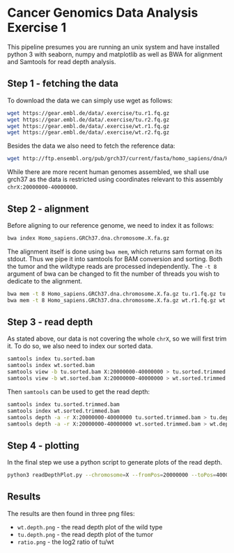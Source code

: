 # Cancer Genomics Data Analysis Exercise 1
This pipeline presumes you are running an unix system and have installed python 3 with seaborn, numpy and matplotlib as well as BWA for alignment and Samtools for read depth analysis.

## Step 1 - fetching the data
To download the data we can simply use wget as follows:
```sh
wget https://gear.embl.de/data/.exercise/tu.r1.fq.gz
wget https://gear.embl.de/data/.exercise/tu.r2.fq.gz
wget https://gear.embl.de/data/.exercise/wt.r1.fq.gz
wget https://gear.embl.de/data/.exercise/wt.r2.fq.gz
```

Besides the data we also need to fetch the reference data:
```sh
wget http://ftp.ensembl.org/pub/grch37/current/fasta/homo_sapiens/dna/Homo_sapiens.GRCh37.dna.chromosome.X.fa.gz
```
While there are more recent human genomes assembled, we shall use grch37 as the data is restricted using coordinates relevant to this assembly `chrX:20000000-40000000`.

## Step 2 - alignment
Before aligning to our reference genome, we need to index it as follows:
```sh
bwa index Homo_sapiens.GRCh37.dna.chromosome.X.fa.gz
```

The alignment itself is done using `bwa mem`, which returns sam format on its stdout. Thus we pipe it into samtools for BAM conversion and sorting. Both the tumor and the wildtype reads are processed independently. The `-t 8` argument of bwa can be changed to fit the number of threads you wish to dedicate to the alignment.
```sh
bwa mem -t 8 Homo_sapiens.GRCh37.dna.chromosome.X.fa.gz tu.r1.fq.gz tu.r2.fq.gz | samtools view -O BAM - | samtools sort -T tu_temp -O bam -o tu.sorted.bam -
bwa mem -t 8 Homo_sapiens.GRCh37.dna.chromosome.X.fa.gz wt.r1.fq.gz wt.r2.fq.gz | samtools view -O BAM - | samtools sort -T wt_temp -O bam -o wt.sorted.bam -
```

## Step 3 - read depth
As stated above, our data is not covering the whole `chrX`, so we will first trim it. To do so, we also need to index our sorted data.
```sh
samtools index tu.sorted.bam
samtools index wt.sorted.bam
samtools view -b tu.sorted.bam X:20000000-40000000 > tu.sorted.trimmed.bam
samtools view -b wt.sorted.bam X:20000000-40000000 > wt.sorted.trimmed.bam
```

Then `samtools` can be used to get the read depth:
```sh
samtools index tu.sorted.trimmed.bam
samtools index wt.sorted.trimmed.bam
samtools depth -a -r X:20000000-40000000 tu.sorted.trimmed.bam > tu.depth
samtools depth -a -r X:20000000-40000000 wt.sorted.trimmed.bam > wt.depth
```

## Step 4 - plotting
In the final step we use a python script to generate plots of the read depth.
```sh
python3 readDepthPlot.py --chromosome=X --fromPos=20000000 --toPos=40000000 --window=10000 tu.depth wt.depth
```

## Results
The results are then found in three png files:
- `wt.depth.png` - the read depth plot of the wild type
- `tu.depth.png` - the read depth plot of the tumor
- `ratio.png` - the log2 ratio of tu/wt
